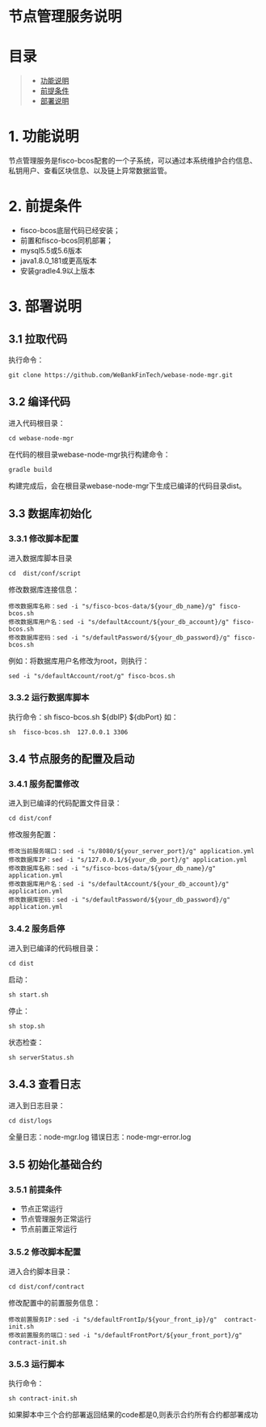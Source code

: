 # 节点管理服务说明

# 目录
> * [功能说明](#chapter-1)
> * [前提条件](#chapter-2)
> * [部署说明](#chapter-3)

# 1. <a id="chapter-1"></a>功能说明
节点管理服务是fisco-bcos配套的一个子系统，可以通过本系统维护合约信息、私钥用户、查看区块信息、以及链上异常数据监管。

# 2. <a id="chapter-2"></a>前提条件
* fisco-bcos底层代码已经安装；
* 前置和fisco-bcos同机部署；
* mysql5.5或5.6版本
* java1.8.0_181或更高版本
* 安装gradle4.9以上版本


# 3. <a id="chapter-3"></a>部署说明
## 3.1 拉取代码
执行命令：
```
git clone https://github.com/WeBankFinTech/webase-node-mgr.git
```
## 3.2 编译代码
进入代码根目录：
```
cd webase-node-mgr
```
在代码的根目录webase-node-mgr执行构建命令：
```
gradle build
```
构建完成后，会在根目录webase-node-mgr下生成已编译的代码目录dist。
## 3.3 数据库初始化

### 3.3.1 修改脚本配置
进入数据库脚本目录
```
cd  dist/conf/script
```
修改数据库连接信息：
```
修改数据库名称：sed -i "s/fisco-bcos-data/${your_db_name}/g" fisco-bcos.sh
修改数据库用户名：sed -i "s/defaultAccount/${your_db_account}/g" fisco-bcos.sh
修改数据库密码：sed -i "s/defaultPassword/${your_db_password}/g" fisco-bcos.sh
```
例如：将数据库用户名修改为root，则执行：
```
sed -i "s/defaultAccount/root/g" fisco-bcos.sh
```

### 3.3.2 运行数据库脚本
执行命令：sh  fisco-bcos.sh  ${dbIP}  ${dbPort}
如：
```
sh  fisco-bcos.sh  127.0.0.1 3306
```

## 3.4 节点服务的配置及启动
### 3.4.1 服务配置修改
进入到已编译的代码配置文件目录：
```
cd dist/conf
```
修改服务配置：
```
修改当前服务端口：sed -i "s/8080/${your_server_port}/g" application.yml
修改数据库IP：sed -i "s/127.0.0.1/${your_db_port}/g" application.yml
修改数据库名称：sed -i "s/fisco-bcos-data/${your_db_name}/g" application.yml
修改数据库用户名：sed -i "s/defaultAccount/${your_db_account}/g" application.yml
修改数据库密码：sed -i "s/defaultPassword/${your_db_password}/g" application.yml
```

### 3.4.2 服务启停
进入到已编译的代码根目录：
```
cd dist
```
启动：
```
sh start.sh
```
停止：
```
sh stop.sh
```
状态检查：
```
sh serverStatus.sh
```
## 3.4.3 查看日志
进入到日志目录：
```
cd dist/logs
```
全量日志：node-mgr.log
错误日志：node-mgr-error.log


## 3.5 初始化基础合约
### 3.5.1 前提条件
* 节点正常运行
* 节点管理服务正常运行
* 节点前置正常运行

### 3.5.2 修改脚本配置
进入合约脚本目录：
```
cd dist/conf/contract
```
修改配置中的前置服务信息：
```
修改前置服务IP：sed -i "s/defaultFrontIp/${your_front_ip}/g"  contract-init.sh
修改前置服务的端口：sed -i "s/defaultFrontPort/${your_front_port}/g"  contract-init.sh
```
### 3.5.3 运行脚本
执行命令：
```
sh contract-init.sh
```
如果脚本中三个合约部署返回结果的code都是0,则表示合约所有合约都部署成功
